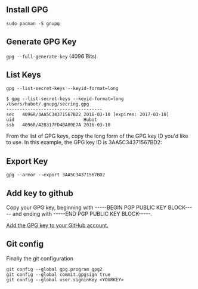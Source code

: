 ## Install GPG
`sudo pacman -S gnupg`

## Generate GPG Key
`gpg --full-generate-key`
(4096 Bits)

## List Keys
`gpg --list-secret-keys --keyid-format=long` 

```
$ gpg --list-secret-keys --keyid-format=long
/Users/hubot/.gnupg/secring.gpg
------------------------------------
sec   4096R/3AA5C34371567BD2 2016-03-10 [expires: 2017-03-10]
uid                          Hubot 
ssb   4096R/42B317FD4BA89E7A 2016-03-10
```
From the list of GPG keys, copy the long form of the GPG key ID you'd like to use. In this example, the GPG key ID is 3AA5C34371567BD2:

## Export Key

`gpg --armor --export 3AA5C34371567BD2`

## Add key to github
Copy your GPG key, beginning with -----BEGIN PGP PUBLIC KEY BLOCK----- and ending with -----END PGP PUBLIC KEY BLOCK-----.

[Add the GPG key to your GitHub account.](https://docs.github.com/en/authentication/managing-commit-signature-verification/adding-a-new-gpg-key-to-your-github-account) 

## Git config
Finally the git configuration 

`git config --global gpg.program gpg2`   
`git config --global commit.gpgsign true`   
`git config --global user.signinKey <YOURKEY>`   
